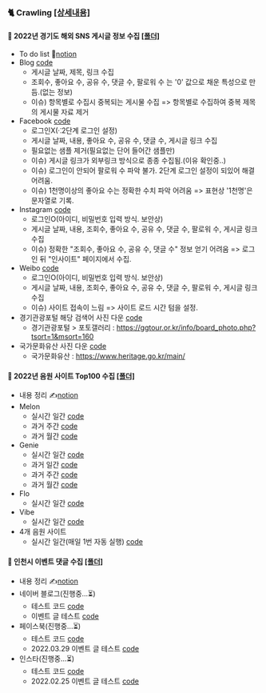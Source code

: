 ### 🐈 Crawling [[상세내용]](https://github.com/kbjung/Wantreez/tree/main/Crawling)
#### 💾 2022년 경기도 해외 SNS 게시글 정보 수집 [[폴더]](https://github.com/kbjung/Wantreez/tree/main/Crawling/gyeonggido)
+ To do list 📃[notion](https://www.notion.so/38f59d8d4f474ed4b3a52fad72885683)
+ Blog [code](https://github.com/kbjung/Wantreez/blob/main/Crawling/gyeonggido/blog_crawling.ipynb)
  - 게시글 날짜, 제목, 링크 수집
  - 조회수, 좋아요 수, 공유 수, 댓글 수, 팔로워 수 는 '0' 값으로 채운 특성으로 만듬.(없는 정보)
  - 이슈) 항목별로 수집시 중복되는 게시물 수집 => 항목별로 수집하여 중복 제목의 게시물 자료 제거
+ Facebook [code](https://github.com/kbjung/Wantreez/blob/main/Crawling/gyeonggido/facebook_crawling.ipynb)
  - 로그인X(⁖2단계 로그인 설정)
  - 게시글 날짜, 내용, 좋아요 수, 공유 수, 댓글 수, 게시글 링크 수집
  - 필요없는 샘플 제거(필요없는 단어 들어간 샘플만)
  - 이슈) 게시글 링크가 외부링크 방식으로 종종 수집됨.(이유 확인중..)
  - 이슈) 로그인이 안되어 팔로워 수 파악 불가. 2단계 로그인 설정이 되있어 해결 어려움.
  - 이슈) 1천명이상의 좋아요 수는 정확한 수치 파악 어려움 => 표현상 '1천명'은 문자열로 기록.
+ Instagram [code](https://github.com/kbjung/Wantreez/blob/main/Crawling/gyeonggido/insta_crawling.ipynb)
  - 로그인O(아이디, 비밀번호 입력 방식. 보안상)
  - 게시글 날짜, 내용, 조회수, 좋아요 수, 공유 수, 댓글 수, 팔로워 수, 게시글 링크 수집
  - 이슈) 정확한 "조회수, 좋아요 수, 공유 수, 댓글 수" 정보 얻기 어려움 => 로그인 뒤 "인사이트" 페이지에서 수집.
+ Weibo [code](https://github.com/kbjung/Wantreez/blob/main/Crawling/gyeonggido/weibo_crawling.ipynb)
  - 로그인O(아이디, 비밀번호 입력 방식. 보안상)
  - 게시글 날짜, 내용, 조회수, 좋아요 수, 공유 수, 댓글 수, 팔로워 수, 게시글 링크 수집
  - 이슈) 사이트 접속이 느림 => 사이트 로드 시간 텀을 설정.
+ 경기관광포털 해당 검색어 사진 다운 [code](https://github.com/kbjung/Wantreez/blob/main/Crawling/gyeonggido/crawling_pic(ggtour).ipynb)
  - 경기관광포털 > 포토갤러리 : https://ggtour.or.kr/info/board_photo.php?tsort=1&msort=160
+ 국가문화유산 사진 다운 [code](https://github.com/kbjung/Wantreez/blob/main/Crawling/gyeonggido/crawling_pic(heritage).ipynb)
  - 국가문화유산 : https://www.heritage.go.kr/main/

#### 💾 2022년 음원 사이트 Top100 수집 [[폴더]](https://github.com/kbjung/Wantreez/tree/main/Crawling/music)
+ 내용 정리 ✍[notion](https://www.notion.so/2ca2f19dfdd54028b263e2f41760f602)
+ Melon
  - 실시간 일간 [code](https://github.com/kbjung/Wantreez/blob/main/Crawling/music/live_melon.ipynb)
  - 과거 주간 [code](https://github.com/kbjung/Wantreez/blob/main/Crawling/music/week_melon.ipynb)
  - 과거 월간 [code](https://github.com/kbjung/Wantreez/blob/main/Crawling/music/month_melon.ipynb)
+ Genie
  - 실시간 일간 [code](https://github.com/kbjung/Wantreez/blob/main/Crawling/music/live_genie.ipynb)
  - 과거 일간 [code](https://github.com/kbjung/Wantreez/blob/main/Crawling/music/day_genie.ipynb)
  - 과거 주간 [code](https://github.com/kbjung/Wantreez/blob/main/Crawling/music/week_genie.ipynb)
  - 과거 월간 [code](https://github.com/kbjung/Wantreez/blob/main/Crawling/music/month_genie.ipynb)
+ Flo
  - 실시간 일간 [code](https://github.com/kbjung/Wantreez/blob/main/Crawling/music/live_flo.ipynb)
+ Vibe
  - 실시간 일간 [code](https://github.com/kbjung/Wantreez/blob/main/Crawling/music/live_vibe.ipynb)
+ 4개 음원 사이트
  - 실시간 일간(매일 1번 자동 실행) [code](https://github.com/kbjung/Wantreez/blob/main/Crawling/music/live_music_rank.py)

#### 💾 인천시 이벤트 댓글 수집 [[폴더]](https://github.com/kbjung/Wantreez/tree/main/Crawling/incheon)
+ 내용 정리 ✍[notion](https://www.notion.so/af8ebd471778439eb7be4b770fda9f94)
+ 네이버 블로그(진행중...⏳)
  - 테스트 코드 [code](https://github.com/kbjung/Wantreez/blob/main/Crawling/incheon/test_naver_blog.ipynb)
  - 이벤트 글 테스트 [code](https://github.com/kbjung/Wantreez/blob/main/Crawling/incheon/naver_blog.ipynb)
+ 페이스북(진행중...⏳)
  - 테스트 코드 [code](https://github.com/kbjung/Wantreez/blob/main/Crawling/incheon/test_insta.ipynb)
  - 2022.03.29 이벤트 글 테스트 [code](https://github.com/kbjung/Wantreez/blob/main/Crawling/incheon/facebook.ipynb)
+ 인스타(진행중...⏳)
  - 테스트 코드 [code](https://github.com/kbjung/Wantreez/blob/main/Crawling/incheon/test_naver_blog.ipynb)
  - 2022.02.25 이벤트 글 테스트 [code](https://github.com/kbjung/Wantreez/blob/main/Crawling/incheon/insta.ipynb)
